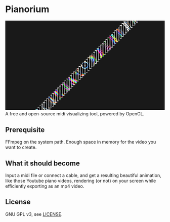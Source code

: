 # Pianorium
![](screenshots/all_keys_2.png)  
A free and open-source midi visualizing tool, powered by OpenGL.

## Prerequisite
FFmpeg on the system path.
Enough space in memory for the video you want to create.

## What it should become
Input a midi file or connect a cable, and get a resulting beautiful animation, like those Youtube piano videos, rendering (or not) on your screen while efficiently exporting as an mp4 video.

## License
GNU GPL v3, see [LICENSE](LICENSE).
